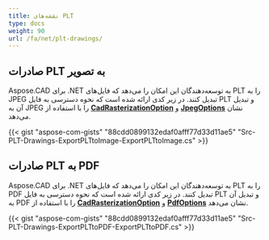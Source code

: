 ```yaml
---
title: نقشه‌های PLT
type: docs
weight: 90
url: /fa/net/plt-drawings/
---
```


## **صادرات PLT به تصویر**

Aspose.CAD برای .NET به توسعه‌دهندگان این امکان را می‌دهد که فایل‌های PLT را به JPEG تبدیل کنند. در زیر کدی ارائه شده است که نحوه دسترسی به فایل PLT و تبدیل آن به JPEG را با استفاده از [**CadRasterizationOption**](https://reference.aspose.com/cad/net/aspose.cad.imageoptions/cadrasterizationoptions) و [**JpegOptions**](https://reference.aspose.com/cad/net/aspose.cad.imageoptions/jpegoptions) نشان می‌دهد.

{{< gist "aspose-com-gists" "88cdd0899132edaf0afff77d33d11ae5" "Src-PLT-Drawings-ExportPLTtoImage-ExportPLTtoImage.cs" >}}

## **صادرات PLT به PDF**

Aspose.CAD برای .NET به توسعه‌دهندگان این امکان را می‌دهد که فایل‌های PLT را به PDF تبدیل کنند. در زیر کدی ارائه شده است که نحوه دسترسی به فایل PLT و تبدیل آن به PDF را با استفاده از [**CadRasterizationOption**](https://reference.aspose.com/cad/net/aspose.cad.imageoptions/cadrasterizationoptions) و [**PdfOptions**](https://reference.aspose.com/cad/net/aspose.cad.imageoptions/pdfoptions) نشان می‌دهد.

{{< gist "aspose-com-gists" "88cdd0899132edaf0afff77d33d11ae5" "Src-PLT-Drawings-ExportPLTtoPDF-ExportPLTtoPDF.cs" >}}
